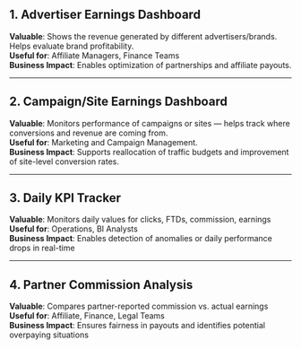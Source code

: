 ## 1. Advertiser Earnings Dashboard

**Valuable**: Shows the revenue generated by different advertisers/brands. Helps evaluate brand profitability.  
**Useful for**: Affiliate Managers, Finance Teams  
**Business Impact**: Enables optimization of partnerships and affiliate payouts. 

---

## 2. Campaign/Site Earnings Dashboard

**Valuable**: Monitors performance of campaigns or sites — helps track where conversions and revenue are coming from.  
**Useful for**: Marketing and Campaign Management.  
**Business Impact**: Supports reallocation of traffic budgets and improvement of site-level conversion rates.  

---

## 3. Daily KPI Tracker

**Valuable**: Monitors daily values for clicks, FTDs, commission, earnings  
**Useful for**: Operations, BI Analysts  
**Business Impact**: Enables detection of anomalies or daily performance drops in real-time 

---

## 4. Partner Commission Analysis

**Valuable**: Compares partner-reported commission vs. actual earnings  
**Useful for**: Affiliate, Finance, Legal Teams  
**Business Impact**: Ensures fairness in payouts and identifies potential overpaying situations  
